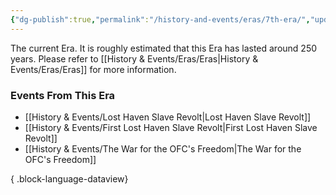 ```yaml
---
{"dg-publish":true,"permalink":"/history-and-events/eras/7th-era/","updated":"2025-08-11T11:53:31.601+01:00"}
---
```


The current Era. It is roughly estimated that this Era has lasted around 250 years. Please refer to [[History & Events/Eras/Eras\|History & Events/Eras/Eras]] for more information.  

### Events From This Era
- [[History & Events/Lost Haven Slave Revolt\|Lost Haven Slave Revolt]]
- [[History & Events/First Lost Haven Slave Revolt\|First Lost Haven Slave Revolt]]
- [[History & Events/The War for the OFC's Freedom\|The War for the OFC's Freedom]]

{ .block-language-dataview}

